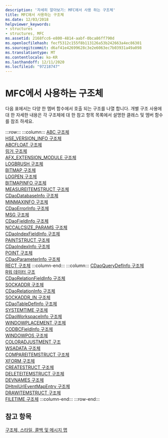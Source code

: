 ```yaml
---
description: '자세히 알아보기: MFC에서 사용 하는 구조체'
title: MFC에서 사용하는 구조체
ms.date: 12/03/2018
helpviewer_keywords:
- structures
- structures, MFC
ms.assetid: 2168fcc6-e800-4814-aabf-0bca86ff790d
ms.openlocfilehash: fecf5312c155f8b113126a53b242663a4ec86301
ms.sourcegitcommit: d6af41e42699628c3e2e6063ec7b03931a49a098
ms.translationtype: MT
ms.contentlocale: ko-KR
ms.lasthandoff: 12/11/2020
ms.locfileid: "97218747"
---
```

# <a name="structures-used-by-mfc"></a>MFC에서 사용하는 구조체

다음 표에서는 다양 한 멤버 함수에서 호출 되는 구조를 나열 합니다. 개별 구조 사용에 대 한 자세한 내용은 각 구조체에 대 한 참고 항목 목록에서 설명한 클래스 및 멤버 함수를 참조 하세요.

:::row:::
   :::column:::
      [ABC 구조체](/windows/win32/api/wingdi/ns-wingdi-abc)\
      [HSE_VERSION_INFO 구조체](../../mfc/reference/hse-version-info-structure.md)\
      [ABCFLOAT 구조체](/windows/win32/api/wingdi/ns-wingdi-abcfloat)\
      [링거 구조체](/windows/win32/api/winsock/ns-winsock-linger)\
      [AFX_EXTENSION_MODULE 구조체](../../mfc/reference/afx-extension-module-structure.md)\
      [LOGBRUSH 구조체](/windows/win32/api/wingdi/ns-wingdi-logbrush)\
      [BITMAP 구조체](/windows/win32/api/wingdi/ns-wingdi-bitmap)\
      [LOGPEN 구조체](/windows/win32/api/Wingdi/ns-wingdi-logpen)\
      [BITMAPINFO 구조체](/windows/win32/api/wingdi/ns-wingdi-bitmapinfo)\
      [MEASUREITEMSTRUCT 구조체](/windows/win32/api/winuser/ns-winuser-measureitemstruct)\
      [CDaoDatabaseInfo 구조체](../../mfc/reference/cdaodatabaseinfo-structure.md)\
      [MINMAXINFO 구조체](/windows/win32/api/winuser/ns-winuser-minmaxinfo)\
      [CDaoErrorInfo 구조체](../../mfc/reference/cdaoerrorinfo-structure.md)\
      [MSG 구조체](/windows/win32/api/winuser/ns-winuser-msg)\
      [CDaoFieldInfo 구조체](../../mfc/reference/cdaofieldinfo-structure.md)\
      [NCCALCSIZE_PARAMS 구조체](/windows/win32/api/winuser/ns-winuser-nccalcsize_params)\
      [CDaoIndexFieldInfo 구조체](../../mfc/reference/cdaoindexfieldinfo-structure.md)\
      [PAINTSTRUCT 구조체](/windows/win32/api/winuser/ns-winuser-paintstruct)\
      [CDaoIndexInfo 구조체](../../mfc/reference/cdaoindexinfo-structure.md)\
      [POINT 구조체](/windows/win32/api/windef/ns-windef-point)\
      [CDaoParameterInfo 구조체](../../mfc/reference/cdaoparameterinfo-structure.md)\
      [RECT 구조체](/windows/win32/api/windef/ns-windef-rect)
   :::column-end:::
   :::column:::
      [CDaoQueryDefInfo 구조체](../../mfc/reference/cdaoquerydefinfo-structure.md)\
      [R워 데이터 구조](/windows/win32/api/wingdi/ns-wingdi-rgndata)\
      [CDaoRelationFieldInfo 구조체](../../mfc/reference/cdaorelationfieldinfo-structure.md)\
      [SOCKADDR 구조체](/windows/win32/winsock/sockaddr-2)\
      [CDaoRelationInfo 구조체](../../mfc/reference/cdaorelationinfo-structure.md)\
      [SOCKADDR_IN 구조체](/windows/win32/winsock/sockaddr-2)\
      [CDaoTableDefInfo 구조체](../../mfc/reference/cdaotabledefinfo-structure.md)\
      [SYSTEMTIME 구조체](/windows/win32/api/minwinbase/ns-minwinbase-systemtime)\
      [CDaoWorkspaceInfo 구조체](../../mfc/reference/cdaoworkspaceinfo-structure.md)\
      [WINDOWPLACEMENT 구조체](/windows/win32/api/winuser/ns-winuser-windowplacement)\
      [CODBCFieldInfo 구조체](../../mfc/reference/codbcfieldinfo-structure.md)\
      [WINDOWPOS 구조체](/windows/win32/api/winuser/ns-winuser-windowpos)\
      [COLORADJUSTMENT 구조](/windows/win32/api/wingdi/ns-wingdi-coloradjustment)\
      [WSADATA 구조체](/windows/win32/api/winsock2/ns-winsock2-wsadata)\
      [COMPAREITEMSTRUCT 구조체](/windows/win32/api/winuser/ns-winuser-compareitemstruct)\
      [XFORM 구조체](/windows/win32/api/wingdi/ns-wingdi-xform)\
      [CREATESTRUCT 구조체](/windows/win32/api/winuser/ns-winuser-createstructw)\
      [DELETEITEMSTRUCT 구조체](/windows/win32/api/winuser/ns-winuser-deleteitemstruct)\
      [DEVNAMES 구조체](/windows/win32/api/commdlg/ns-commdlg-devnames)\
      [DHtmlUrlEventMapEntry 구조체](../../mfc/reference/dhtmlurleventmapentry-structure.md)\
      [DRAWITEMSTRUCT 구조체](/windows/win32/api/winuser/ns-winuser-drawitemstruct)\
      [FILETIME 구조체](/windows/win32/api/minwinbase/ns-minwinbase-filetime)
   :::column-end:::
:::row-end:::

## <a name="see-also"></a>참고 항목

[구조체, 스타일, 콜백 및 메시지 맵](../../mfc/reference/structures-styles-callbacks-and-message-maps.md)
